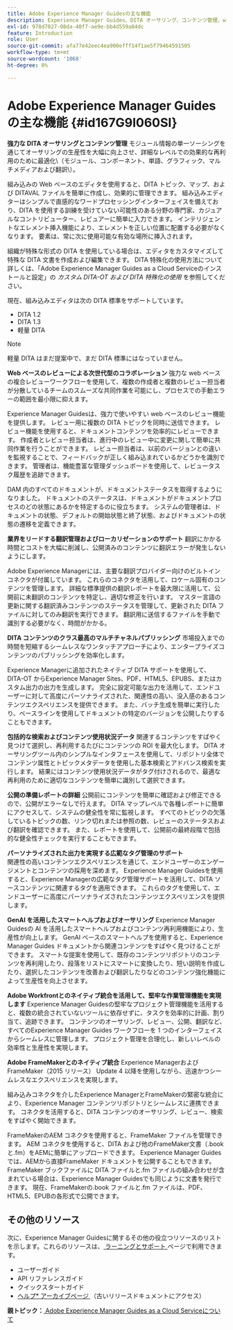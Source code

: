 ```yaml
---
title: Adobe Experience Manager Guidesの主な機能
description: Experience Manager Guides、DITA オーサリング、コンテンツ管理、web ベースレビュー、翻訳、ローカリゼーション、マルチチャネルパブリッシング、FrameMakerの統合などの主な機能について説明します。
exl-id: 978d7027-08da-40f7-ae9e-bb4d559a84dc
feature: Introduction
role: User
source-git-commit: afa77e42eec4ea900efff14f1ae5f79464591505
workflow-type: tm+mt
source-wordcount: '1068'
ht-degree: 0%

---
```


# Adobe Experience Manager Guidesの主な機能 {#id167G9I060SI}

**強力な DITA オーサリングとコンテンツ管理**
モジュール情報の単一ソーシングを通じてオーサリングの生産性を大幅に向上させ、詳細なレベルでの効果的な再利用のために最適化\（モジュール、コンポーネント、単語、グラフィック、マルチメディアおよび翻訳\）。

組み込みの Web ベースのエディタを使用すると、DITA トピック、マップ、および DITAVAL ファイルを簡単に作成し、効果的に管理できます。 組み込みエディターはシンプルで直感的なワードプロセッシングインターフェイスを備えており、DITA を使用する訓練を受けていない可能性のある分野の専門家、カジュアルなコントリビューター、レビュアーに簡単に入力できます。 インテリジェントなエレメント挿入機能により、エレメントを正しい位置に配置する必要がなくなります。 要素は、常に次に使用可能な有効な場所に挿入されます。

組織が特殊な形式の DITA を使用している場合は、エディタをカスタマイズして特殊な DITA 文書を作成および編集できます。 DITA 特殊化の使用方法について詳しくは、「Adobe Experience Manager Guides as a Cloud Serviceのインストールと設定」の *カスタム DITA-OT および DITA 特殊化の使用* を参照してください。

現在、組み込みエディタは次の DITA 標準をサポートしています。

* DITA 1.2
* DITA 1.3
* 軽量 DITA


>[!NOTE]
>
> 軽量 DITA はまだ提案中で、まだ DITA 標準にはなっていません。

**Web ベースのレビューによる次世代型のコラボレーション**
強力な web ベースの複合レビューワークフローを使用して、複数の作成者と複数のレビュー担当者が分散しているチームのスムーズな共同作業を可能にし、プロセスでの手動エラーの範囲を最小限に抑えます。

Experience Manager Guidesは、強力で使いやすい web ベースのレビュー機能を提供します。 レビュー用に複数の DITA トピックを同時に送信できます。 レビュー機能を使用すると、ドキュメントコンテンツを効率的にレビューできます。 作成者とレビュー担当者は、進行中のレビュー中に変更に関して簡単に共同作業を行うことができます。 レビュー担当者は、以前のバージョンとの違いを監視することで、フィードバックが正しく組み込まれているかどうかを識別できます。 管理者は、機能豊富な管理ダッシュボードを使用して、レビュータスク履歴を追跡できます。

DAM 内のすべてのドキュメントが、ドキュメントステータスを取得するようになりました。 ドキュメントのステータスは、ドキュメントがドキュメントプロセスのどの状態にあるかを特定するのに役立ちます。 システムの管理者は、ドキュメントの状態、デフォルトの開始状態と終了状態、およびドキュメントの状態の遷移を定義できます。

**業界をリードする翻訳管理およびローカリゼーションのサポート**
翻訳にかかる時間とコストを大幅に削減し、公開済みのコンテンツに翻訳エラーが発生しないようにします。

Adobe Experience Managerには、主要な翻訳プロバイダー向けのビルトインコネクタが付属しています。 これらのコネクタを活用して、ロケール固有のコンテンツを管理します。 詳細な標準提供の翻訳レポートを最大限に活用して、公開前に未翻訳のコンテンツを特定し、適切な修正を行います。 マスター言語の更新に関する翻訳済みコンテンツのステータスを管理して、更新された DITA ファイルに対してのみ翻訳を実行できます。 翻訳用に送信するファイルを手動で識別する必要がなく、時間がかかる。

**DITA コンテンツのクラス最高のマルチチャネルパブリッシング**
市場投入までの時間を短縮するシームレスなワンタッチアプローチにより、エンタープライズコンテンツのパブリッシングを効率化します。

Experience Managerに追加されたネイティブ DITA サポートを使用して、DITA-OT からExperience Manager Sites、PDF、HTML5、EPUBS、またはカスタム出力の出力を生成します。 完全に設定可能な出力を活用して、エンドユーザーに対して高度にパーソナライズされた、関連性の高い、没入感のあるコンテンツエクスペリエンスを提供できます。 また、バッチ生成を簡単に実行したり、ベースラインを使用してドキュメントの特定のバージョンを公開したりすることもできます。

**包括的な検索およびコンテンツ使用状況データ**
関連するコンテンツをすばやく見つけて選択し、再利用するたびにコンテンツの ROI を最大化します。 DITA オーサリングツール内のシンプルなインタフェースを使用して、リポジトリ全体でコンテンツ属性とトピックメタデータを使用した基本検索とアドバンス検索を実行します。 結果にはコンテンツ使用状況データがタグ付けされるので、最適な再利用のために適切なコンテンツを簡単に識別して選択できます。

**公開の準備レポートの詳細**
公開前にコンテンツを簡単に確認および修正できるので、公開がエラーなしで行えます。 DITA マップレベルで各種レポートに簡単にアクセスして、システムの健全性を常に監視します。 すべてのトピックの欠落しているトピックの数、リンク切れまたは参照の数、レビューのステータスおよび翻訳を確認できます。 また、レポートを使用して、公開前の最終段階で包括的な健全性チェックを実行することもできます。

**パーソナライズされた出力を実現する広範なタグ管理のサポート**\
関連性の高いコンテンツエクスペリエンスを通じて、エンドユーザーのエンゲージメントとコンテンツの採用を深めます。 Experience Manager Guidesを使用すると、Experience Managerの広範なタグ管理サポートを活用して、DITA ソースコンテンツに関連するタグを適用できます。 これらのタグを使用して、エンドユーザーに高度にパーソナライズされたコンテンツエクスペリエンスを提供します。

**GenAI を活用したスマートヘルプおよびオーサリング**
Experience Manager Guidesの AI を活用したスマートヘルプおよびコンテンツ再利用機能により、生産性が向上します。 GenAI ベースのスマートヘルプを使用すると、Experience Manager Guides ドキュメントから関連コンテンツをすばやく見つけることができます。 スマートな提案を使用して、既存のコンテンツリポジトリのコンテンツを再利用したり、段落をリストにスマートに変換したり、短い説明を作成したり、選択したコンテンツを改善および翻訳したりなどのコンテンツ強化機能によって生産性を向上させます。

**Adobe Workfrontとのネイティブ統合を活用して、堅牢な作業管理機能を実現します**
Experience Manager Guidesの堅牢なプロジェクト管理機能を活用すると、複数の統合されていないツールに依存せずに、タスクを効率的に計画、割り当て、追跡できます。 コンテンツのオーサリング、レビュー、公開、翻訳など、すべてのExperience Manager Guides ワークフローを 1 つのインターフェイスからシームレスに管理します。 プロジェクト管理を合理化し、新しいレベルの効率性と生産性を実現します。

**Adobe FrameMakerとのネイティブ統合**
Experience ManagerおよびFrameMaker（2015 リリース） Update 4 以降を使用しながら、迅速かつシームレスなエクスペリエンスを実現します。

組み込みコネクタを介したExperience ManagerとFrameMakerの緊密な統合により、Experience Manager コンテンツリポジトリとシームレスに連携できます。 コネクタを活用すると、DITA コンテンツのオーサリング、レビュー、検索をすばやく開始できます。

FrameMakerのAEM コネクタを使用すると、FrameMaker ファイルを管理できます。 AEM コネクタを使用すると、DITA および他のFrameMaker文書（.book と.fm）をAEMに簡単にアップロードできます。 Experience Manager Guidesでは、AEMから直接FrameMaker ドキュメントを公開することもできます。 FrameMaker ブックファイルに DITA ファイルと.fm ファイルの組み合わせが含まれている場合は、Experience Manager Guidesでも同じように文書を発行できます。 現在、FrameMakerの.book ファイルと.fm ファイルは、PDF、HTML5、EPUBの各形式で公開できます。

## その他のリソース

次に、Experience Manager Guidesに関するその他の役立つリソースのリストを示します。これらのリソースは、[ ラーニングとサポート ](https://helpx.adobe.com/support/xml-documentation-for-experience-manager.html) ページで利用できます。

* ユーザーガイド
* API リファレンスガイド
* クイックスタートガイド
* [ ヘルプ* アーカイブページ ](https://helpx.adobe.com/xml-documentation-for-experience-manager/archive.html) （古いリリースドキュメントにアクセス）

**親トピック：**&#x200B;[ Adobe Experience Manager Guides as a Cloud Serviceについて ](intro.md)
